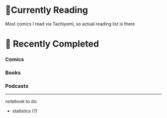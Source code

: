 # 📖Currently Reading
Most comics I read via Tachiyomi, so actual reading list is there

# 📕 Recently Completed 

### Comics

### Books

### Podcasts

----

notebook to do:
- statistics (?)
